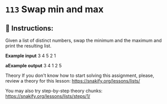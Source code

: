  # `113` Swap min and max

## 📝 Instructions:

Given a list of distinct numbers, swap the minimum and the maximum and print the resulting list.

**Example input**
3 4 5 2 1

**aExample output**
3 4 1 2 5

Theory
If you don't know how to start solving this assignment, please, review a theory for this lesson:
https://snakify.org/lessons/lists/ 

You may also try step-by-step theory chunks:
https://snakify.org/lessons/lists/steps/1/